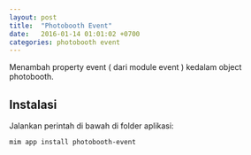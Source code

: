 ```yaml
---
layout: post
title:  "Photobooth Event"
date:   2016-01-14 01:01:02 +0700
categories: photobooth event
---
```


Menambah property event ( dari module event ) kedalam object photobooth.

## Instalasi

Jalankan perintah di bawah di folder aplikasi:

```
mim app install photobooth-event
```
